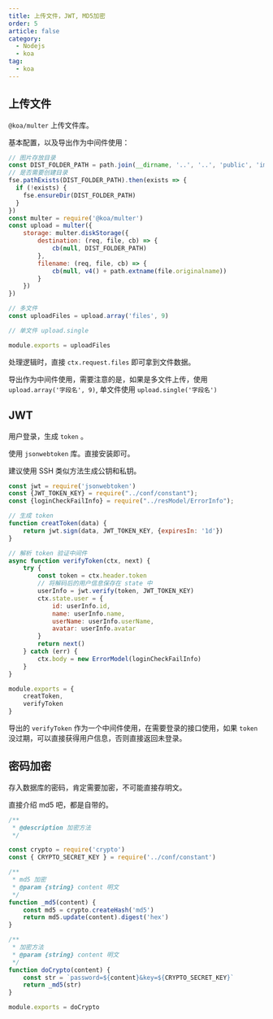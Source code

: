 ```yaml
---
title: 上传文件，JWT, MD5加密
order: 5
article: false
category:
  - Nodejs 
  - koa
tag:
  - koa
---
```


## 上传文件

`@koa/multer` 上传文件库。

基本配置，以及导出作为中间件使用：

```javascript
// 图片存放目录
const DIST_FOLDER_PATH = path.join(__dirname, '..', '..', 'public', 'images')
// 是否需要创建目录
fse.pathExists(DIST_FOLDER_PATH).then(exists => {
  if (!exists) {
    fse.ensureDir(DIST_FOLDER_PATH)
  }
})
const multer = require('@koa/multer')
const upload = multer({
    storage: multer.diskStorage({
        destination: (req, file, cb) => {
            cb(null, DIST_FOLDER_PATH)
        },
        filename: (req, file, cb) => {
            cb(null, v4() + path.extname(file.originalname))
        }
    })
})

// 多文件
const uploadFiles = upload.array('files', 9)

// 单文件 upload.single

module.exports = uploadFiles
```

处理逻辑时，直接 `ctx.request.files` 即可拿到文件数据。

导出作为中间件使用，需要注意的是，如果是多文件上传，使用 ``upload.array('字段名', 9)``, 单文件使用 `upload.single('字段名')`

## JWT

用户登录，生成 `token` 。

使用 `jsonwebtoken` 库。直接安装即可。

建议使用 SSH 类似方法生成公钥和私钥。

```javascript
const jwt = require('jsonwebtoken')
const {JWT_TOKEN_KEY} = require("../conf/constant");
const {loginCheckFailInfo} = require("../resModel/ErrorInfo");

// 生成 token
function creatToken(data) {
    return jwt.sign(data, JWT_TOKEN_KEY, {expiresIn: '1d'})
}

// 解析 token 验证中间件
async function verifyToken(ctx, next) {
    try {
        const token = ctx.header.token
        // 将解码后的用户信息保存在 state 中
        userInfo = jwt.verify(token, JWT_TOKEN_KEY)
        ctx.state.user = {
            id: userInfo.id,
            name: userInfo.name,
            userName: userInfo.userName,
            avatar: userInfo.avatar
        }
        return next()
    } catch (err) {
        ctx.body = new ErrorModel(loginCheckFailInfo)
    }
}

module.exports = {
    creatToken,
    verifyToken
}
```

导出的 `verifyToken` 作为一个中间件使用，在需要登录的接口使用，如果 `token` 没过期，可以直接获得用户信息，否则直接返回未登录。


## 密码加密

存入数据库的密码，肯定需要加密，不可能直接存明文。

直接介绍 md5 吧，都是自带的。

```javascript
/**
 * @description 加密方法
 */

const crypto = require('crypto')
const { CRYPTO_SECRET_KEY } = require('../conf/constant')

/**
 * md5 加密
 * @param {string} content 明文
 */
function _md5(content) {
    const md5 = crypto.createHash('md5')
    return md5.update(content).digest('hex')
}

/**
 * 加密方法
 * @param {string} content 明文
 */
function doCrypto(content) {
    const str = `password=${content}&key=${CRYPTO_SECRET_KEY}`
    return _md5(str)
}

module.exports = doCrypto
```
